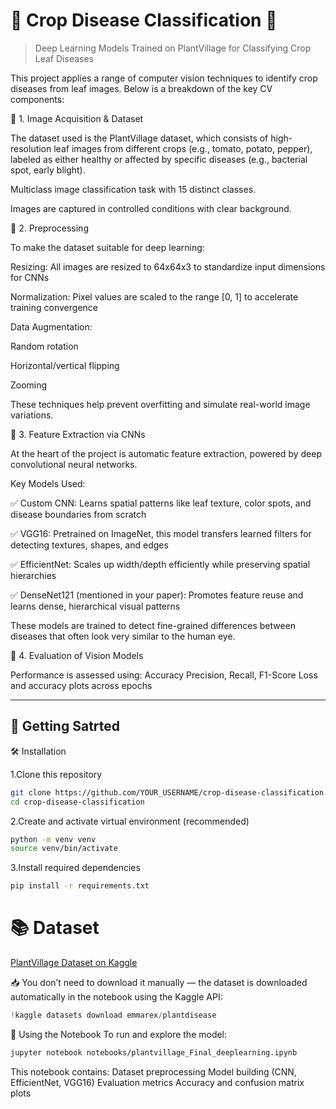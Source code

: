 # 🌿 Crop Disease Classification 🧪  
> Deep Learning Models Trained on PlantVillage for Classifying Crop Leaf Diseases  

This project applies a range of computer vision techniques to identify crop diseases from leaf images. Below is a breakdown of the key CV components:

📸 1. Image Acquisition & Dataset

The dataset used is the PlantVillage dataset, which consists of high-resolution leaf images from different crops (e.g., tomato, potato, pepper), labeled as either healthy or affected by specific diseases (e.g., bacterial spot, early blight).

Multiclass image classification task with 15 distinct classes.

Images are captured in controlled conditions with clear background.

🧼 2. Preprocessing

To make the dataset suitable for deep learning:

Resizing: All images are resized to 64x64x3 to standardize input dimensions for CNNs

Normalization: Pixel values are scaled to the range [0, 1] to accelerate training convergence

Data Augmentation:

Random rotation

Horizontal/vertical flipping

Zooming

These techniques help prevent overfitting and simulate real-world image variations.

🧠 3. Feature Extraction via CNNs

At the heart of the project is automatic feature extraction, powered by deep convolutional neural networks.

Key Models Used:

✅ Custom CNN: Learns spatial patterns like leaf texture, color spots, and disease boundaries from scratch

✅ VGG16: Pretrained on ImageNet, this model transfers learned filters for detecting textures, shapes, and edges

✅ EfficientNet: Scales up width/depth efficiently while preserving spatial hierarchies

✅ DenseNet121 (mentioned in your paper): Promotes feature reuse and learns dense, hierarchical visual patterns

These models are trained to detect fine-grained differences between diseases that often look very similar to the human eye.

🧪 4. Evaluation of Vision Models

Performance is assessed using:
Accuracy
Precision, Recall, F1-Score
Loss and accuracy plots across epochs

---

## 🚀 Getting Satrted 

🛠️ Installation

1.Clone this repository
```bash
git clone https://github.com/YOUR_USERNAME/crop-disease-classification.git
cd crop-disease-classification
```

2.Create and activate virtual environment (recommended)
```bash
python -m venv venv
source venv/bin/activate
```
3.Install required dependencies
```bash
pip install -r requirements.txt
```
# 📚 Dataset
[PlantVillage Dataset on Kaggle](https://www.kaggle.com/datasets/emmarex/plantdisease)

📥 You don’t need to download it manually — the dataset is downloaded automatically in the notebook using the Kaggle API:
```python
!kaggle datasets download emmarex/plantdisease
```

📓 Using the Notebook
To run and explore the model:
```bash
jupyter notebook notebooks/plantvillage_Final_deeplearning.ipynb
```
This notebook contains:
Dataset preprocessing
Model building (CNN, EfficientNet, VGG16)
Evaluation metrics
Accuracy and confusion matrix plots


